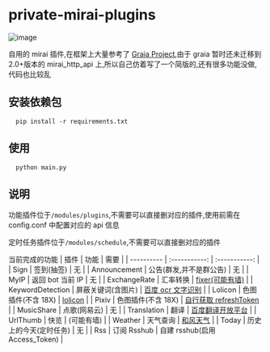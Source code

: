 # private-mirai-plugins

![image](https://img.shields.io/badge/python-3.7+-green.svg)

自用的 mirai 插件,在框架上大量参考了 [Graia Project](https://github.com/GraiaProject/Application),由于 graia 暂时还未迁移到 2.0+版本的 mirai_http_api 上,所以自己仿着写了一个简版的,还有很多功能没做,代码也比较乱

## 安装依赖包

```
  pip install -r requirements.txt
```

## 使用

```
  python main.py
```

## 说明

功能插件位于`/modules/plugins`,不需要可以直接删对应的插件,使用前需在 config.conf 中配置对应的 api 信息

定时任务插件位于`/modules/schedule`,不需要可以直接删对应的插件

当前完成的功能
| 插件 | 功能 | 需要 |
| ---------- | :-----------: | :-----------: |
| Sign | 签到(抽签) | 无 |
| Announcement | 公告(群发,并不是群公告) | 无 |
| MyIP | 返回 bot 当前 IP | 无 |
| ExchangeRate | 汇率转换 | [fixer(可能有墙)](https://fixer.io/) |
| KeywordDetection | 屏蔽关键词(含图片) | [百度 ocr 文字识别](https://cloud.baidu.com/product/ocr_general) |
| Lolicon | 色图插件(不含 18X) | [lolicon](https://api.lolicon.app/#/setu) |
| Pixiv | 色图插件(不含 18X) | [自行获取 refreshToken](https://gist.github.com/ZipFile/c9ebedb224406f4f11845ab700124362) |
| MusicShare | 点歌(网易云) | 无 |
| Translation | 翻译 | [百度翻译开放平台](https://fanyi-api.baidu.com/) |
| UrlThumb | 快览 | (可能有墙) |
| Weather | 天气查询 | [和风天气](https://www.qweather.com/) |
| Today | 历史上的今天(定时任务) | 无 |
| Rss | 订阅 Rsshub | 自建 rsshub(启用 Access_Token) |
